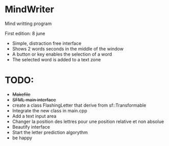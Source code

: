 MindWriter
==========

Mind writting program

First edition: 8 june
  - Simple, distraction free interface
  - Shows 2 words seconds in the middle of the window
  - A button or key enables the selection of a word
  - The selected word is added to a text zone

TODO:
=====
  - <del>Makefile</del>
  - <del>SFML main interface</del>
  - create a class FlashingLetter that derive from sf::Transformable
  - Integrate the new class in main.cpp
  - Add a text input area
  - Changer la position des lettres pour une position relative et non absolue
  - Beautify interface
  - Start the letter prediction algorythm
  - be happy
